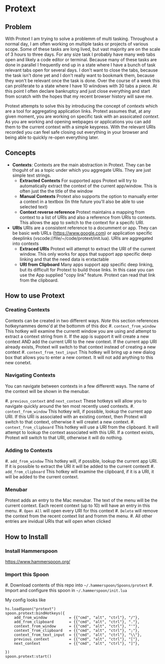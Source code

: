# Protext
## Problem
With Protext I am trying to solve a problemm of multi tasking. Throughout a normal day, I am often working on multiple tasks or projects of various scope. Some of these tasks are long lived, but vast majority are on the scale of 3 hours to three days. For any size task I probably have many web tabs open and likely a code editor or terminal. Because many of these tasks are done in parallel I frequently end up in a state where I have a bunch of task relevant tabs open for several days. I don't want to close the tabs, because the task isn't done yet and I don't really want to bookmark them, because they won't be relevant once the task is done. Over the course of a week this can proliferate to a state where I have 10 wiindows with 30 tabs a piece. At this point I often declare bankruptcy and just close everything and start from scratch with the hopes that my recent browser history will save me.

Protext attempts to solve this by introducing the concept of *contexts* which are a tool for aggregating application links. Protext assumes that, at any given moment, you are working on specific task with an assoicated *context*. As you are working and opening webpages or applications you can add them to the current context with a simple keypress. With the relevant URIs recorded you can feel safe closing out everything in your browser and being able to quickly re-open everything later. 

## Concepts

* **Contexts**: Contexts are the main abstraction in Protext. They can be thoguht of as a topic under which you aggregate URIs. They are just simple text strings. 
    * **Extracted Contexts** For supported apps Protext will try to automatically extract the context of the current app/window. This is often just the the title of the window
    * **Manual Contexts** Protext also supports the option to manually enter a context in a textbox (In thte future you'll also be able to use selected text)
    * **Context reverse reference**  Protext maintains a mapping from context to a list of URIs and also a reference from URIs to contexts. This allows the app to switch to the context for a specifc URI.
* **URIs** URIs are a consistent reference to a documment or app. They can be basic web URLs (https://www.google.com) or application specific deeplinks (vscode://file/~/code/protext/init.lua). URIs are aggregated into contexts
    * **Extraced URIs** Protext will attempt to extract the URI of the current window. This only works for apps that support app specific deep linking and that the need data is erxtactable
    * **URI from Clipboard** Many apps support app specific deep linking, but its difficult for Protext to build those links. In this case you can use the App supplied "copy link" feature. Protext can read that link from the clipboard.
    

## How to use Protext
### Creating Contexts
Contexts can be created in two different ways. *Note* this section references hotkeynammes demo'd at the bottomm of this doc
#. `context_from_window` This hotkey will examine the currentt window you are using and attempt to extract a context string from it. If the app is support it will create a new context AND add the current URI to the new context. If the current app URI already exists, Protext will switch to that context instead of creating a new context
#. `context_from_text_input` This hotkey will bring up a new dialog box that allows you to enter a new context. It will not add anything to this new conetxt.

### Navigating Contexts
You can navigate between contexts in a few differentt ways. The name of the context will be shown in the menubar. 

#. `previous_context` and `next_context` These hotkeys will allow you to navigate quickly around the ten most recently used contexts.
#. `context_from_window` This hotkey will, if possible, lookup the current app URI. If this URI is associated with an existing context, then Protext will switch to that context, otherwise it will createt a new context.
#. `context_from_clipboard` This hotkey will use a URI from the clipboard. It will attempt to lookup the context associated with this URI. If a context exists, Protext will switch to that URI, otherwise it will do nothing.

### Adding to Contexts
#. `add_from_window` This hotkey will, if possible, lookup the current app URI. If it is possible to extract the URI it will be added to the current contextt
#. `add_from_clipboard` This hotkey will examine the clipboard, if it is a URI, it will be added to the current context.

### Menubar 
Protext adds an entry to the Mac menubar. The text of the menu will be the current context.
Each recent context (up to 10) will have an entry in this menu. 
#. `Open All` will open every URI for this context
#. `Delete` will remove the context from the recent context list and fromm the menu.
#. All other entries are invidual URIs that will open when clicked

## How to Install

### Install Hammerspoon
https://www.hammerspoon.org/

### Import this Spoon
#. Download contents of this repo into `~/.hammerspoon/Spoons/protext`
#. Import and configure this spoon in `~/.hammerspoon/init.lua`

My config looks like
```
hs.loadSpoon("protext")
spoon.protext:bindHotkeys({
    add_from_window          = {{"cmd", "alt", "ctrl"}, "/"},
    add_from_clipboard       = {{"cmd", "alt", "ctrl"}, "."},
    context_from_window      = {{"cmd", "alt", "ctrl"}, "'"},
    context_from_clipboard   = {{"cmd", "alt", "ctrl"}, ";"},
    context_from_text_input  = {{"cmd", "alt", "ctrl"}, "\\"},
    previous_context         = {{"cmd", "alt", "ctrl"}, "["},
    next_context             = {{"cmd", "alt", "ctrl"}, "]"},

})
spoon.protext:start()

```
